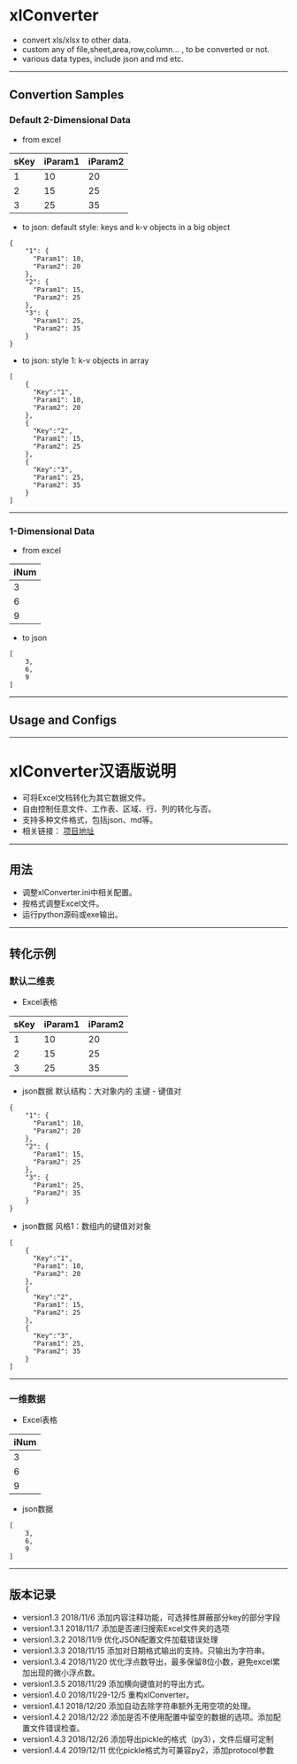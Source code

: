 # xlConverter

- convert xls/xlsx to other data.
- custom any of file,sheet,area,row,column... , to be converted or not.
- various data types, include json and md etc.

------------

## Convertion Samples

### Default 2-Dimensional Data

- from excel

|sKey|iParam1|iParam2|
|:--|:--|:--|
|1|10|20|
|2|15|25|
|3|25|35|

- to json: default style: keys and k-v objects in a big object

```
{
    "1": {
      "Param1": 10,
      "Param2": 20
    },
    "2": {
      "Param1": 15,
      "Param2": 25
    },
    "3": {
      "Param1": 25,
      "Param2": 35
    }
}
```

- to json: style 1: k-v objects in array

```
[
    {
	  "Key":"1",
      "Param1": 10,
      "Param2": 20
    },
    {
	  "Key":"2", 
      "Param1": 15,
      "Param2": 25
    },
    {
	  "Key":"3",
      "Param1": 25,
      "Param2": 35
    }
]
```

------------

### 1-Dimensional Data

- from excel

|iNum|
|:--|
|3|
|6|
|9|

- to json

```
[
    3,
    6,
    9
]
```

------------

## Usage and Configs

------------

# xlConverter汉语版说明

- 可将Excel文档转化为其它数据文件。
- 自由控制任意文件、工作表、区域、行、列的转化与否。
- 支持多种文件格式，包括json、md等。
- 相关链接：
	[项目地址](https://github.com/gamefang/xlConverter "项目地址")
	
------------

## 用法

- 调整xlConverter.ini中相关配置。
- 按格式调整Excel文件。
- 运行python源码或exe输出。

------------

## 转化示例

### 默认二维表

- Excel表格

|sKey|iParam1|iParam2|
|:--|:--|:--|
|1|10|20|
|2|15|25|
|3|25|35|

- json数据
	默认结构：大对象内的 主键 - 键值对

```
{
    "1": {
      "Param1": 10,
      "Param2": 20
    },
    "2": {
      "Param1": 15,
      "Param2": 25
    },
    "3": {
      "Param1": 25,
      "Param2": 35
    }
}
```

- json数据
	风格1：数组内的键值对对象

```
[
    {
	  "Key":"1",
      "Param1": 10,
      "Param2": 20
    },
    {
	  "Key":"2", 
      "Param1": 15,
      "Param2": 25
    },
    {
	  "Key":"3",
      "Param1": 25,
      "Param2": 35
    }
]
```

------------

### 一维数据

- Excel表格

|iNum|
|:--|
|3|
|6|
|9|

- json数据

```
[
    3,
    6,
    9
]
```

------------

## 版本记录

- version1.3
	2018/11/6 添加内容注释功能，可选择性屏蔽部分key的部分字段
- version1.3.1
	2018/11/7 添加是否递归搜索Excel文件夹的选项
- version1.3.2
	2018/11/9 优化JSON配置文件加载错误处理
- version1.3.3
	2018/11/15 添加对日期格式输出的支持。只输出为字符串。
- version1.3.4
	2018/11/20 优化浮点数导出，最多保留8位小数，避免excel累加出现的微小浮点数。
- version1.3.5
	2018/11/29 添加横向键值对的导出方式。
- version1.4.0
	2018/11/29-12/5 重构xlConverter。
- version1.4.1
	2018/12/20 添加自动去除字符串额外无用空项的处理。
- version1.4.2
	2018/12/22 添加是否不使用配置中留空的数据的选项。添加配置文件错误检查。
- version1.4.3
	2018/12/26 添加导出pickle的格式（py3），文件后缀可定制
- version1.4.4
    2019/12/11 优化pickle格式为可兼容py2，添加protocol参数
